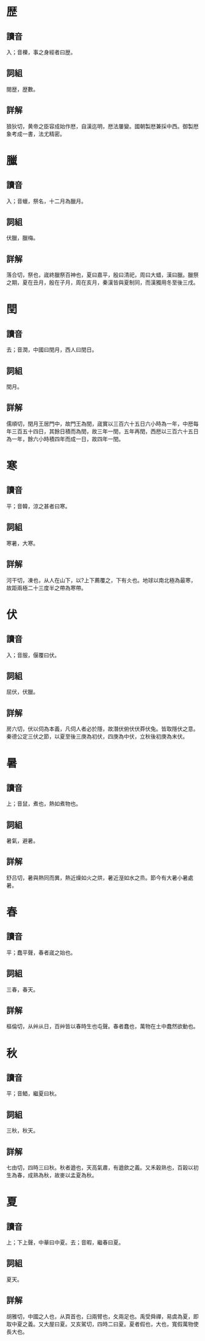 # 歴

## 讀音
入；音櫟，事之身經者曰歴。

## 詞組
閱歴，歴數。

## 詳解
狼狄切，黄帝之臣容成始作厯，自漢迄明，厯法屢變。國朝製厯兼採中西。御製厯象考成一書，法尤精密。

# 臘

## 讀音
入；音蠟，祭名，十二月為臘月。

## 詞組
伏臘，臘梅。

## 詳解
落合切，祭也，𡻕終臘祭百神也，夏曰嘉平，殷曰清祀，周曰大蜡，漢曰臘。臘祭之期，夏在丑月，殷在子月，周在亥月，秦漢皆與夏制同，而漢獨用冬至後三戌。

# 閏

## 讀音
去；音潤，中國曰閏月，西人曰閏日。

## 詞組
閏月。

## 詳解
儒順切，閏月王居門中，故門王為閏，𡻕實以三百六十五日六小時為一年，中厯每年三百五十四日，其餘日積而為閏，故三年一閏，五年再閏，西厯以三百六十五日為一年，餘六小時積四年而成一日，故四年一閏。

# 寒

## 讀音
平；音韓，涼之甚者曰寒。

## 詞組
寒暑，大寒。

## 詳解
河干切，凍也，从人在山下，以?上下薦覆之，下有仌也。地球以南北極為最寒，故距兩極二十三度半之帶為寒帶。

# 伏

## 讀音
入；音服，偃覆曰伏。

## 詞組
屈伏，伏臘。

## 詳解
房六切，伏以伺為本義，凡伺人者必於隱，故潛伏俯伏伏莽伏兔。皆取隱伏之意。秦德公定三伏之節，以夏至後三庚為初伏，四庚為中伏，立秋後初庚為末伏。

# 暑

## 讀音
上；音鼠，煮也，熱如煮物也。

## 詞組
暑氣，避暑。

## 詳解
舒吕切，暑與熱同而異，熱近燥如火之烘，暑近溼如水之烝。節今有大暑小暑處暑。

# 春

## 讀音
平；蠢平聲，春者𡻕之始也。

## 詞組
三春，春天。

## 詳解
樞倫切，从艸从日，百艸皆以春時生也屯聲。春者蠢也，萬物在土中蠢然欲動也。

# 秋

## 讀音
平；音鯂，繼夏曰秋。

## 詞組
三秋，秋天。

## 詳解
七由切，四時三曰秋。秋者遒也，天高氣肅，有遒歛之義。又禾穀熟也，百榖以初生為春，成熟為秋，故麥以孟夏為秋。

# 夏

## 讀音
上；下上聲，中華曰中夏。去；音暇，繼春曰夏。

## 詞組
夏天。

## 詳解
胡雅切，中國之人也，从頁首也，臼兩臂也，夂兩足也。禹受舜禪，易虞為夏，即取中夏之義。又大屋曰夏。又亥駕切，四時二曰夏。夏者假也，大也，寬假萬物使長大也。


